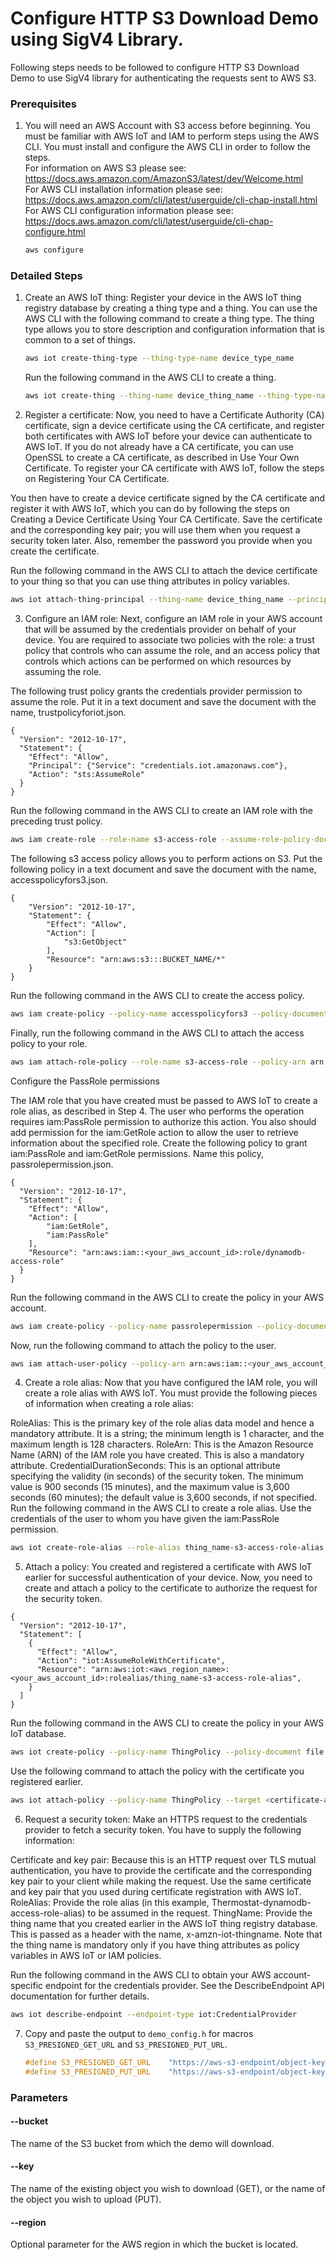 # Configure HTTP S3 Download Demo using SigV4 Library.

Following steps needs to be followed to configure HTTP S3 Download Demo to use SigV4 library for authenticating the requests sent to AWS S3.

### Prerequisites

1. You will need an AWS Account with S3 access before beginning. You must be familiar with AWS IoT and IAM to perform steps using the AWS CLI. You must install and configure the AWS CLI in order to follow the steps.  
   For information on AWS S3 please see: https://docs.aws.amazon.com/AmazonS3/latest/dev/Welcome.html  
   For AWS CLI installation information please see: https://docs.aws.amazon.com/cli/latest/userguide/cli-chap-install.html  
   For AWS CLI configuration information please see: https://docs.aws.amazon.com/cli/latest/userguide/cli-chap-configure.html

   ```sh
   aws configure
   ```

### Detailed Steps

1. Create an AWS IoT thing: Register your device in the AWS IoT thing registry database by creating a thing type and a thing. You can use the AWS CLI with the      following command to create a thing type. The thing type allows you to store description and configuration information that is common to a set of things.
   ```sh
   aws iot create-thing-type --thing-type-name device_type_name
   ```
   Run the following command in the AWS CLI to create a thing.
   
   ```sh
   aws iot create-thing --thing-name device_thing_name --thing-type-name device_type_name
   ```

2. Register a certificate: Now, you need to have a Certificate Authority (CA) certificate, sign a device certificate using the CA certificate, and register both certificates with AWS IoT before your device can authenticate to AWS IoT. If you do not already have a CA certificate, you can use OpenSSL to create a CA certificate, as described in Use Your Own Certificate. To register your CA certificate with AWS IoT, follow the steps on Registering Your CA Certificate.

You then have to create a device certificate signed by the CA certificate and register it with AWS IoT, which you can do by following the steps on Creating a Device Certificate Using Your CA Certificate. Save the certificate and the corresponding key pair; you will use them when you request a security token later. Also, remember the password you provide when you create the certificate.

Run the following command in the AWS CLI to attach the device certificate to your thing so that you can use thing attributes in policy variables.

   ```sh
   aws iot attach-thing-principal --thing-name device_thing_name --principal <certificate-arn>
   ```
    
3.  Configure an IAM role: Next, configure an IAM role in your AWS account that will be assumed by the credentials provider on behalf of your device. You are required to associate two policies with the role: a trust policy that controls who can assume the role, and an access policy that controls which actions can be performed on which resources by assuming the role.

The following trust policy grants the credentials provider permission to assume the role. Put it in a text document and save the document with the name, trustpolicyforiot.json.

```
{
  "Version": "2012-10-17",
  "Statement": {
    "Effect": "Allow",
    "Principal": {"Service": "credentials.iot.amazonaws.com"},
    "Action": "sts:AssumeRole"
  }
}
```
Run the following command in the AWS CLI to create an IAM role with the preceding trust policy.

```sh
aws iam create-role --role-name s3-access-role --assume-role-policy-document file://trustpolicyforiot.json
```
The following s3 access policy allows you to perform actions on S3. Put the following policy in a text document and save the document with the name, accesspolicyfors3.json.
```
{
    "Version": "2012-10-17",
    "Statement": {
        "Effect": "Allow",
        "Action": [
            "s3:GetObject"
        ],
        "Resource": "arn:aws:s3:::BUCKET_NAME/*"
    }
}
```
Run the following command in the AWS CLI to create the access policy.
```sh
aws iam create-policy --policy-name accesspolicyfors3 --policy-document file://accesspolicyfors3.json
```
Finally, run the following command in the AWS CLI to attach the access policy to your role.
```sh
aws iam attach-role-policy --role-name s3-access-role --policy-arn arn:aws:iam::<your_aws_account_id>:policy/accesspolicyfors3
```

Configure the PassRole permissions

The IAM role that you have created must be passed to AWS IoT to create a role alias, as described in Step 4. The user who performs the operation requires iam:PassRole permission to authorize this action. You also should add permission for the iam:GetRole action to allow the user to retrieve information about the specified role. Create the following policy to grant iam:PassRole and iam:GetRole permissions. Name this policy, passrolepermission.json.
```
{
  "Version": "2012-10-17",
  "Statement": {
    "Effect": "Allow",
    "Action": [
        "iam:GetRole",
        "iam:PassRole"
    ],
    "Resource": "arn:aws:iam::<your_aws_account_id>:role/dynamodb-access-role"
  }
}
```

Run the following command in the AWS CLI to create the policy in your AWS account.
```sh
aws iam create-policy --policy-name passrolepermission --policy-document file://passrolepermission.json
```

Now, run the following command to attach the policy to the user.
```sh
aws iam attach-user-policy --policy-arn arn:aws:iam::<your_aws_account_id>:policy/passrolepermission --user-name <user_name>
```

4.  Create a role alias: Now that you have configured the IAM role, you will create a role alias with AWS IoT. You must provide the following pieces of information when creating a role alias:

RoleAlias: This is the primary key of the role alias data model and hence a mandatory attribute. It is a string; the minimum length is 1 character, and the maximum length is 128 characters.
RoleArn: This is the Amazon Resource Name (ARN) of the IAM role you have created. This is also a mandatory attribute.
CredentialDurationSeconds: This is an optional attribute specifying the validity (in seconds) of the security token. The minimum value is 900 seconds (15 minutes), and the maximum value is 3,600 seconds (60 minutes); the default value is 3,600 seconds, if not specified.
Run the following command in the AWS CLI to create a role alias. Use the credentials of the user to whom you have given the iam:PassRole permission.
```sh
aws iot create-role-alias --role-alias thing_name-s3-access-role-alias --role-arn arn:aws:iam::<your_aws_account_id>:role/s3-access-role --credential-duration-seconds 3600
```

5.  Attach a policy: You created and registered a certificate with AWS IoT earlier for successful authentication of your device. Now, you need to create and attach a policy to the certificate to authorize the request for the security token.

```
{
  "Version": "2012-10-17",
  "Statement": [
    {
      "Effect": "Allow",
      "Action": "iot:AssumeRoleWithCertificate",
      "Resource": "arn:aws:iot:<aws_region_name>:<your_aws_account_id>:rolealias/thing_name-s3-access-role-alias",
    }
  ]
}
```
Run the following command in the AWS CLI to create the policy in your AWS IoT database.
```sh
aws iot create-policy --policy-name ThingPolicy --policy-document file://thingpolicy.json
```
Use the following command to attach the policy with the certificate you registered earlier.
```sh
aws iot attach-policy --policy-name ThingPolicy --target <certificate-arn>
```

6. Request a security token: Make an HTTPS request to the credentials provider to fetch a security token. You have to supply the following information:

Certificate and key pair: Because this is an HTTP request over TLS mutual authentication, you have to provide the certificate and the corresponding key pair to your client while making the request. Use the same certificate and key pair that you used during certificate registration with AWS IoT.
RoleAlias: Provide the role alias (in this example, Thermostat-dynamodb-access-role-alias) to be assumed in the request.
ThingName: Provide the thing name that you created earlier in the AWS IoT thing registry database. This is passed as a header with the name, x-amzn-iot-thingname. Note that the thing name is mandatory only if you have thing attributes as policy variables in AWS IoT or IAM policies.

Run the following command in the AWS CLI to obtain your AWS account-specific endpoint for the credentials provider. See the DescribeEndpoint API documentation for further details.

```sh
aws iot describe-endpoint --endpoint-type iot:CredentialProvider
```

7. Copy and paste the output to `demo_config.h` for macros `S3_PRESIGNED_GET_URL` and `S3_PRESIGNED_PUT_URL`.
   ```c
   #define S3_PRESIGNED_GET_URL    "https://aws-s3-endpoint/object-key.txt?X-Amz-Algorithm=AWS4-HMAC-SHA256&X-Amz-Credential=ABABABABABABABABABAB%2F20201027%2Fus-west-2%2Fs3%2Faws4_request&X-Amz-Date=20201027T194726Z&X-Amz-Expires=3600&X-Amz-SignedHeaders=host&X-Amz-Signature=SomeHash12345UrlABcdEFgfIjK"
   #define S3_PRESIGNED_PUT_URL    "https://aws-s3-endpoint/object-key.txt?X-Amz-Algorithm=AWS4-HMAC-SHA256&X-Amz-Credential=ABABABABABABABABABAB%2F20201027%2Fus-west-2%2Fs3%2Faws4_request&X-Amz-Date=20201027T194726Z&X-Amz-Expires=3600&X-Amz-SignedHeaders=host&X-Amz-Signature=SomeHash12345UrlLMnmOPqrStUvW"
   ```

### Parameters

#### --bucket
The name of the S3 bucket from which the demo will download.

#### --key
The name of the existing object you wish to download (GET),
or the name of the object you wish to upload (PUT).

#### --region
Optional parameter for the AWS region in which the bucket is located.
